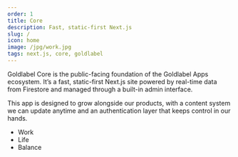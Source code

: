 ```yaml
---
order: 1
title: Core
description: Fast, static-first Next.js
slug: /
icon: home
image: /jpg/work.jpg
tags: next.js, core, goldlabel
---
```

Goldlabel Core is the public-facing foundation of the Goldlabel Apps ecosystem. It’s a fast, static-first Next.js site powered by real-time data from Firestore and managed through a built-in admin interface. 

This app is designed to grow alongside our products, with a content system we can update anytime and an authentication layer that keeps control in our hands.

- Work
- Life
- Balance